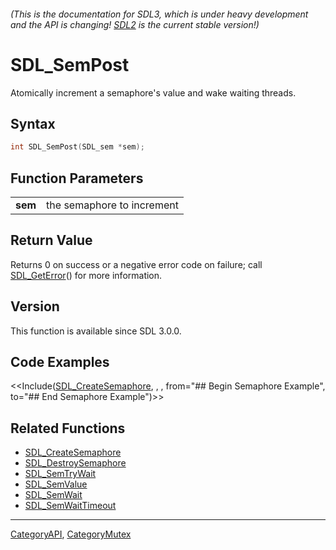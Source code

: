 ###### (This is the documentation for SDL3, which is under heavy development and the API is changing! [SDL2](https://wiki.libsdl.org/SDL2/) is the current stable version!)
# SDL_SemPost

Atomically increment a semaphore's value and wake waiting threads.

## Syntax

```c
int SDL_SemPost(SDL_sem *sem);

```

## Function Parameters

|             |                            |
| ----------- | -------------------------- |
| **sem**     | the semaphore to increment |

## Return Value

Returns 0 on success or a negative error code on failure; call
[SDL_GetError](SDL_GetError.md)() for more information.

## Version

This function is available since SDL 3.0.0.

## Code Examples

<<Include([SDL_CreateSemaphore](SDL_CreateSemaphore.md), , , from="## Begin Semaphore Example", to="## End Semaphore Example")>>

## Related Functions

* [SDL_CreateSemaphore](SDL_CreateSemaphore.md)
* [SDL_DestroySemaphore](SDL_DestroySemaphore.md)
* [SDL_SemTryWait](SDL_SemTryWait.md)
* [SDL_SemValue](SDL_SemValue.md)
* [SDL_SemWait](SDL_SemWait.md)
* [SDL_SemWaitTimeout](SDL_SemWaitTimeout.md)

----
[CategoryAPI](CategoryAPI.md), [CategoryMutex](CategoryMutex.md)

